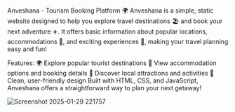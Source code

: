 Anveshana - Tourism Booking Platform 🌍
Anveshana is a simple, static website designed to help you explore travel destinations 🏖️ and book your next adventure ✈️. It offers basic information about popular locations, accommodations 🏨, and exciting experiences 🌟, making your travel planning easy and fun!

Features:
🌍 Explore popular tourist destinations
🏨 View accommodation options and booking details
📍 Discover local attractions and activities
🚀 Clean, user-friendly design
Built with HTML, CSS, and JavaScript, Anveshana offers a straightforward way to plan your next getaway!

![Screenshot 2025-01-29 221757](https://github.com/user-attachments/assets/b29ec6a4-1d73-4a3f-9cc3-a31d16bd7ada)

